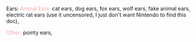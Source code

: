 
Ears:
<font color=F1ACAB>Animal Ears:</font> 
cat ears, dog ears, fox ears, wolf ears, fake animal ears, electric rat ears (use it uncensored, I just don't want Nintendo to find this doc), 

<font color=F1ACAB>Other:</font> 
pointy ears, 
